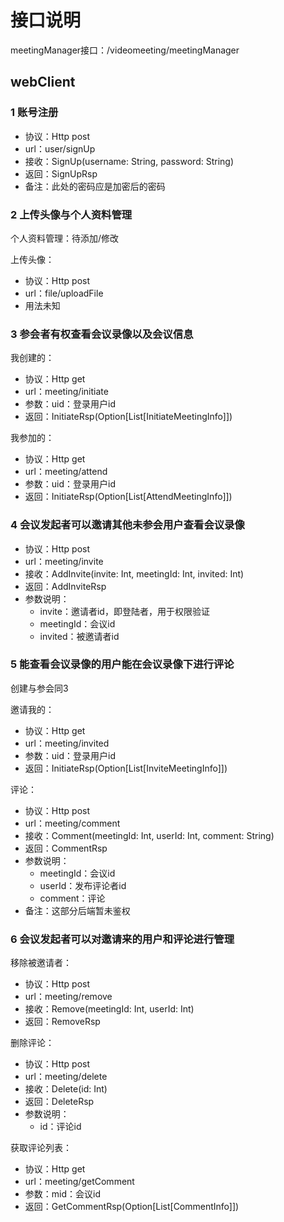 # 接口说明

meetingManager接口：/videomeeting/meetingManager

## webClient
### 1 账号注册
- 协议：Http post
- url：user/signUp
- 接收：SignUp(username: String, password: String)
- 返回：SignUpRsp
- 备注：此处的密码应是加密后的密码

### 2 上传头像与个人资料管理
个人资料管理：待添加/修改

上传头像：
- 协议：Http post
- url：file/uploadFile
- 用法未知

### 3 参会者有权查看会议录像以及会议信息
我创建的：
- 协议：Http get
- url：meeting/initiate
- 参数：uid：登录用户id
- 返回：InitiateRsp(Option[List[InitiateMeetingInfo]])

我参加的：
- 协议：Http get
- url：meeting/attend
- 参数：uid：登录用户id
- 返回：InitiateRsp(Option[List[AttendMeetingInfo]])

### 4 会议发起者可以邀请其他未参会用户查看会议录像
- 协议：Http post
- url：meeting/invite
- 接收：AddInvite(invite: Int, meetingId: Int, invited: Int)
- 返回：AddInviteRsp
- 参数说明：
    - invite：邀请者id，即登陆者，用于权限验证
    - meetingId：会议id
    - invited：被邀请者id
    
### 5 能查看会议录像的用户能在会议录像下进行评论
创建与参会同3

邀请我的：
- 协议：Http get
- url：meeting/invited
- 参数：uid：登录用户id
- 返回：InitiateRsp(Option[List[InviteMeetingInfo]])

评论：
- 协议：Http post
- url：meeting/comment
- 接收：Comment(meetingId: Int, userId: Int, comment: String)
- 返回：CommentRsp
- 参数说明：
    - meetingId：会议id
    - userId：发布评论者id
    - comment：评论
- 备注：这部分后端暂未鉴权

### 6 会议发起者可以对邀请来的用户和评论进行管理
移除被邀请者：
- 协议：Http post
- url：meeting/remove
- 接收：Remove(meetingId: Int, userId: Int)
- 返回：RemoveRsp

删除评论：
- 协议：Http post
- url：meeting/delete
- 接收：Delete(id: Int)
- 返回：DeleteRsp
- 参数说明：
    - id：评论id

获取评论列表：
- 协议：Http get
- url：meeting/getComment
- 参数：mid：会议id
- 返回：GetCommentRsp(Option[List[CommentInfo]])